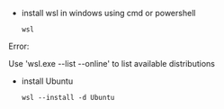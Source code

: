 - install wsl in windows using cmd or powershell


      wsl 

Error:

Use 'wsl.exe --list --online' to list available distributions

- install Ubuntu

      wsl --install -d Ubuntu

